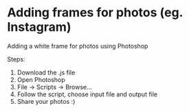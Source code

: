 # Adding frames for photos (eg. Instagram)
Adding a white frame for photos using Photoshop



Steps:

1. Download the .js file
2. Open Photoshop 
3. File -> Scripts -> Browse...
4. Follow the script, choose input file and output file
5. Share your photos :) 

